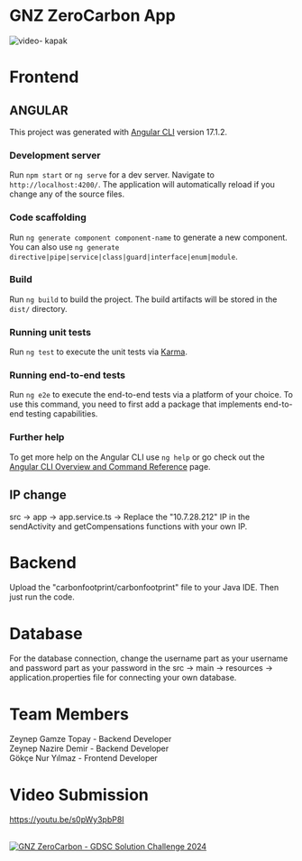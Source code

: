 # GNZ ZeroCarbon App 
![video- kapak ](https://github.com/gdscbaskent/gnz-zero-carbon/assets/116390010/4e5e3157-9848-42d3-ab83-34fbd52b16c9)

# Frontend
## ANGULAR
This project was generated with [Angular CLI](https://github.com/angular/angular-cli) version 17.1.2.

### Development server

Run  `npm start` or `ng serve` for a dev server. Navigate to `http://localhost:4200/`. The application will automatically reload if you change any of the source files.

### Code scaffolding

Run `ng generate component component-name` to generate a new component. You can also use `ng generate directive|pipe|service|class|guard|interface|enum|module`.

### Build

Run `ng build` to build the project. The build artifacts will be stored in the `dist/` directory.

### Running unit tests

Run `ng test` to execute the unit tests via [Karma](https://karma-runner.github.io).

### Running end-to-end tests

Run `ng e2e` to execute the end-to-end tests via a platform of your choice. To use this command, you need to first add a package that implements end-to-end testing capabilities.

### Further help

To get more help on the Angular CLI use `ng help` or go check out the [Angular CLI Overview and Command Reference](https://angular.io/cli) page.

## IP change

src -> app -> app.service.ts -> Replace the "10.7.28.212" IP in the sendActivity and getCompensations functions with your own IP.

# Backend

Upload the "carbonfootprint/carbonfootprint" file to your Java IDE. Then just run the code. 

# Database

For the database connection, change the username part as your username and password part as your password in the src -> main -> resources -> application.properties file for connecting your own database.

# Team Members

Zeynep Gamze Topay - Backend Developer     
Zeynep Nazire Demir - Backend Developer    
Gökçe Nur Yılmaz - Frontend Developer      

# Video Submission

https://youtu.be/s0pWy3pbP8I

[](https://youtu.be/s0pWy3pbP8I
)      
[![GNZ ZeroCarbon - GDSC Solution Challenge 2024](https://img.youtube.com/vi/s0pWy3pbP8I/0.jpg)](https://www.youtube.com/watch?v=s0pWy3pbP8I "GNZ ZeroCarbon ")
